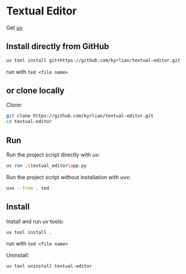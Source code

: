 # Textual Editor

Get [uv](https://docs.astral.sh/uv/)

## Install directly from GitHub

```sh
uv tool install git+https://github.com/kyrlian/textual-editor.git
```

run with `ted <file name>`

## or clone locally

Clone:

```sh
git clone https://github.com/kyrlian/textual-editor.git
cd textual-editor
```

## Run

Run the project script directly with uv:

```sh
uv run .\textual_editor\app.py
```

Run the project script without installation with uvx:
```sh
uvx --from . ted
```
## Install

Install and run uv tools:

```sh
uv tool install .
```

run with `ted <file name>`

Uninstall:

```sh
uv tool uninstall textual-editor
```
